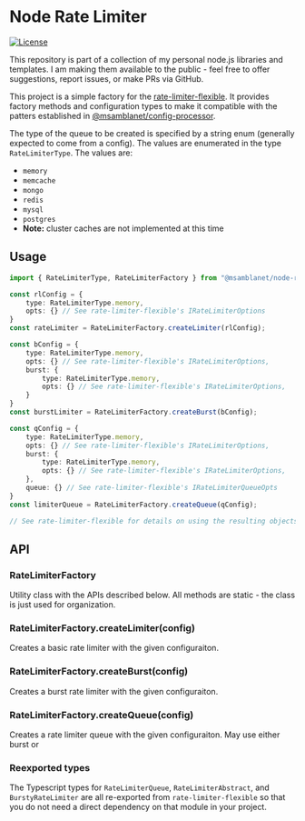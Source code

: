 # Node Rate Limiter
[![License](https://img.shields.io/badge/License-Apache%202.0-blue.svg)](https://opensource.org/licenses/Apache-2.0)

This repository is part of a collection of my personal node.js libraries and templates.  I am making them available to the public - feel free to offer suggestions, report issues, or make PRs via GitHub.

This project is a simple factory for the [rate-limiter-flexible](https://github.com/animir/node-rate-limiter-flexible).  It provides factory methods and configuration types to make it compatible with the patters established in [@msamblanet/config-processor](https://github.com/msamblanet/node-config-processor).

The type of the queue to be created is specified by a string enum (generally expected to come from a config).  The values are enumerated in the type ```RateLimiterType```.  The values are:

- ```memory```
- ```memcache```
- ```mongo```
- ```redis```
- ```mysql```
- ```postgres```
- **Note:** cluster caches are not implemented at this time

## Usage

```typescript
import { RateLimiterType, RateLimiterFactory } from "@msamblanet/node-rate-limiter";

const rlConfig = {
    type: RateLimiterType.memory,
    opts: {} // See rate-limiter-flexible's IRateLimiterOptions
}
const rateLimiter = RateLimiterFactory.createLimiter(rlConfig);

const bConfig = {
    type: RateLimiterType.memory,
    opts: {} // See rate-limiter-flexible's IRateLimiterOptions,
    burst: {
        type: RateLimiterType.memory,
        opts: {} // See rate-limiter-flexible's IRateLimiterOptions,
    }
}
const burstLimiter = RateLimiterFactory.createBurst(bConfig);

const qConfig = {
    type: RateLimiterType.memory,
    opts: {} // See rate-limiter-flexible's IRateLimiterOptions,
    burst: {
        type: RateLimiterType.memory,
        opts: {} // See rate-limiter-flexible's IRateLimiterOptions,
    },
    queue: {} // See rate-limiter-flexible's IRateLimiterQueueOpts
}
const limiterQueue = RateLimiterFactory.createQueue(qConfig);

// See rate-limiter-flexible for details on using the resulting objects
```

## API

### RateLimiterFactory

Utility class with the APIs described below.  All methods are static - the class is just used for organization.

### RateLimiterFactory.createLimiter(config)

Creates a basic rate limiter with the given configuraiton.

### RateLimiterFactory.createBurst(config)

Creates a burst rate limiter with the given configuraiton.

### RateLimiterFactory.createQueue(config)

Creates a rate limiter queue with the given configuraiton.  May use either burst or

### Reexported types

The Typescript types for ```RateLimiterQueue```, ```RateLimiterAbstract```, and ```BurstyRateLimiter``` are all re-exported from ```rate-limiter-flexible``` so that you do not need a direct dependency on that module in your project.

